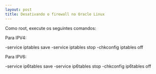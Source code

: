 ```yaml
---
layout: post
title: Desativando o firewall no Oracle Linux
---
```


Como root, execute os seguintes comandos:

Para IPV4:

<div class="message">
-service iptables save
-service iptables stop
-chkconfig iptables off
</div>


Para IPV6:
<div class="message">
-service ip6tables save
-service ip6tables stop
-chkconfig ip6tables off
</div>
